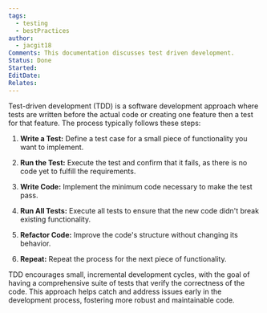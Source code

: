 ```yaml
---
tags:
  - testing
  - bestPractices
author:
  - jacgit18
Comments: This documentation discusses test driven development.
Status: Done
Started: 
EditDate: 
Relates:
---
```

Test-driven development (TDD) is a software development approach where tests are written before the actual code or creating one feature then a test for that feature. The process typically follows these steps:

1. **Write a Test:** Define a test case for a small piece of functionality you want to implement.

2. **Run the Test:** Execute the test and confirm that it fails, as there is no code yet to fulfill the requirements.

3. **Write Code:** Implement the minimum code necessary to make the test pass.

4. **Run All Tests:** Execute all tests to ensure that the new code didn't break existing functionality.

5. **Refactor Code:** Improve the code's structure without changing its behavior.

6. **Repeat:** Repeat the process for the next piece of functionality.

TDD encourages small, incremental development cycles, with the goal of having a comprehensive suite of tests that verify the correctness of the code. This approach helps catch and address issues early in the development process, fostering more robust and maintainable code.

